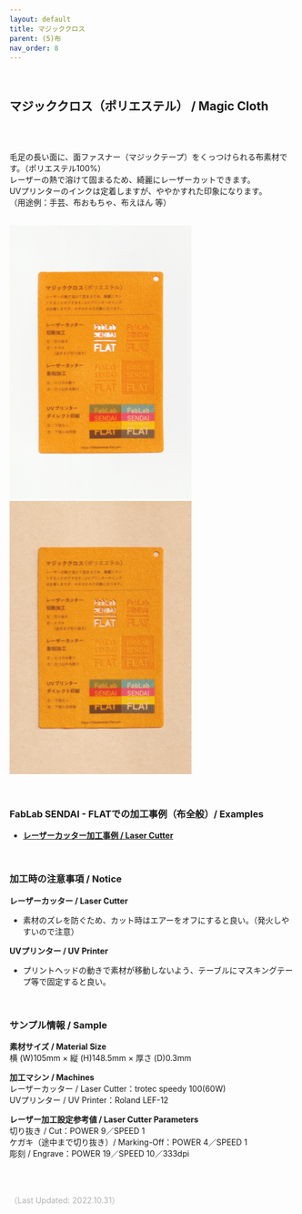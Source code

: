 ```yaml
---
layout: default
title: マジッククロス
parent: (5)布
nav_order: 8
---
```


<br>

## マジッククロス（ポリエステル） / Magic Cloth
<br><br>

毛足の長い面に、面ファスナー（マジックテープ）をくっつけられる布素材です。（ポリエステル100%）<br>
レーザーの熱で溶けて固まるため、綺麗にレーザーカットできます。<br>
UVプリンターのインクは定着しますが、ややかすれた印象になります。<br>
（用途例：手芸、布おもちゃ、布えほん 等）
<br>
<br>

<img src="assets/36_knit_1.png" width="320" alt="hi" class="inline"/><img src="assets/36_knit_2.png" width="320" alt="hi" class="inline"/>

<br>

### **FabLab SENDAI - FLATでの加工事例（布全般）/ Examples**

* [**レーザーカッター加工事例 / Laser Cutter**](https://www.flickr.com/search/?user_id=96175517%40N02&sort=date-taken-desc&safe_search=1&view_all=1&tags=fabriclc)

<br>

### **加工時の注意事項 / Notice**

**レーザーカッター / Laser Cutter**
* 素材のズレを防ぐため、カット時はエアーをオフにすると良い。（発火しやすいので注意）<br>

**UVプリンター / UV Printer**
* プリントヘッドの動きで素材が移動しないよう、テーブルにマスキングテープ等で固定すると良い。<br>

<br>

### **サンプル情報 / Sample**

**素材サイズ / Material Size**<br>
横 (W)105mm × 縦 (H)148.5mm × 厚さ (D)0.3mm<br>

**加工マシン / Machines**<br>
レーザーカッター / Laser Cutter：trotec speedy 100(60W)<br>
UVプリンター / UV Printer：Roland LEF-12<br>

**レーザー加工設定参考値 / Laser Cutter Parameters**<br>
切り抜き / Cut：POWER 9／SPEED 1<br>
ケガキ（途中まで切り抜き）/ Marking-Off：POWER 4／SPEED 1<br>
彫刻 / Engrave：POWER 19／SPEED 10／333dpi<br>

<br><br>

<span style="color: #B2B2B2">
（Last Updated: 2022.10.31）
</span>
